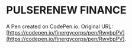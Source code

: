 # PULSERENEW  FINANCE	

A Pen created on CodePen.io. Original URL: [https://codepen.io/finergycorps/pen/RwvbpPV](https://codepen.io/finergycorps/pen/RwvbpPV).

